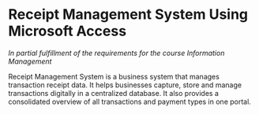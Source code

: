 # Receipt Management System Using Microsoft Access
*In partial fulfillment of the requirements for the course Information Management*

Receipt Management System is a business system that manages transaction receipt data. It helps businesses capture, store and manage transactions digitally in a centralized database. It also provides a consolidated overview of all transactions and payment types in one portal.
